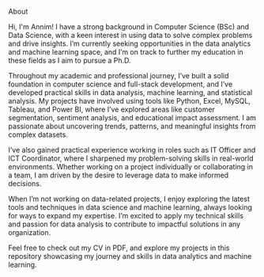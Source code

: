 About

Hi, I'm Annim! I have a strong background in Computer Science (BSc) and Data Science, with a keen interest in using data to solve complex problems and drive insights. I’m currently seeking opportunities in the data analytics and machine learning space, and I’m on track to further my education in these fields as I aim to pursue a Ph.D.

Throughout my academic and professional journey, I’ve built a solid foundation in computer science and full-stack development, and I’ve developed practical skills in data analysis, machine learning, and statistical analysis. My projects have involved using tools like Python, Excel, MySQL, Tableau, and Power BI, where I’ve explored areas like customer segmentation, sentiment analysis, and educational impact assessment. I am passionate about uncovering trends, patterns, and meaningful insights from complex datasets.

I’ve also gained practical experience working in roles such as IT Officer and ICT Coordinator, where I sharpened my problem-solving skills in real-world environments. Whether working on a project individually or collaborating in a team, I am driven by the desire to leverage data to make informed decisions.

When I’m not working on data-related projects, I enjoy exploring the latest tools and techniques in data science and machine learning, always looking for ways to expand my expertise. I’m excited to apply my technical skills and passion for data analysis to contribute to impactful solutions in any organization.

Feel free to check out my CV in PDF, and explore my projects in this repository showcasing my journey and skills in data analytics and machine learning.

